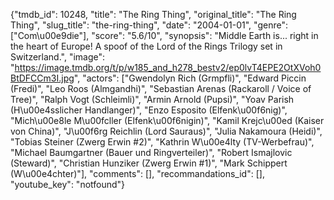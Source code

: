 {"tmdb_id": 10248, "title": "The Ring Thing", "original_title": "The Ring Thing", "slug_title": "the-ring-thing", "date": "2004-01-01", "genre": ["Com\u00e9die"], "score": "5.6/10", "synopsis": "Middle Earth is... right in the heart of Europe! A spoof of the Lord of the Rings Trilogy set in Switzerland.", "image": "https://image.tmdb.org/t/p/w185_and_h278_bestv2/ep0lvT4EPE2OtXVoh0BtDFCCm3I.jpg", "actors": ["Gwendolyn Rich (Grmpfli)", "Edward Piccin (Fredi)", "Leo Roos (Almgandhi)", "Sebastian Arenas (Rackaroll / Voice of Tree)", "Ralph Vogt (Schleimli)", "Armin Arnold (Pupsi)", "Yoav Parish (H\u00e4sslicher Handlanger)", "Enzo Esposito (Elfenk\u00f6nig)", "Mich\u00e8le M\u00fcller (Elfenk\u00f6nigin)", "Kamil Krejc\u00ed (Kaiser von China)", "J\u00f6rg Reichlin (Lord Sauraus)", "Julia Nakamoura (Heidi)", "Tobias Steiner (Zwerg Erwin #2)", "Kathrin W\u00e4lty (TV-Werbefrau)", "Michael Baumgartner (Bauer und Ringverteiler)", "Robert Ismajlovic (Steward)", "Christian Hunziker (Zwerg Erwin #1)", "Mark Schippert (W\u00e4chter)"], "comments": [], "recommandations_id": [], "youtube_key": "notfound"}